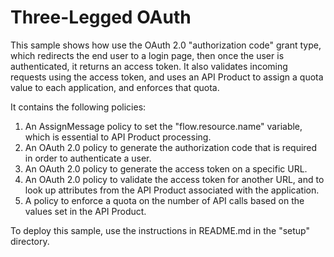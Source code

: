 # Three-Legged OAuth

This sample shows how use the OAuth 2.0 "authorization code" grant type, which redirects
the end user to a login page, then once the user is authenticated, it returns
an access token. 
It also validates incoming requests using the
access token, and uses an API Product to assign a quota value to each application, and
enforces that quota.

It contains the following policies:

1. An AssignMessage policy to set the "flow.resource.name" variable, which is essential
to API Product processing.
2. An OAuth 2.0 policy to generate the authorization code that is required in order to 
authenticate a user.
3. An OAuth 2.0 policy to generate the access token on a specific URL.
4. An OAuth 2.0 policy to validate the access token for another URL, and to look
up attributes from the API Product associated with the application.
5. A policy to enforce a quota on the number of API calls based on the values set
in the API Product.

To deploy this sample, use the instructions in README.md in the "setup" directory.
